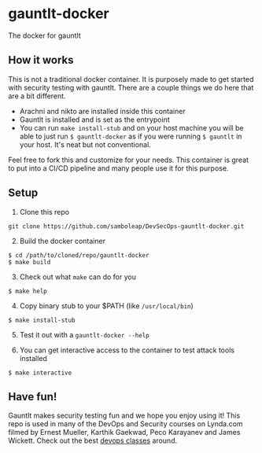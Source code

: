 # gauntlt-docker
The docker for gauntlt

## How it works
This is not a traditional docker container. It is purposely made to get started with security testing with gauntlt. There are a couple things we do here that are a bit different.

- Arachni and nikto are installed inside this container
- Gauntlt is installed and is set as the entrypoint
- You can run `make install-stub` and on your host machine you will be able to just run `$ gauntlt-docker` as if you were running `$ gauntlt` in your host. It's neat but not conventional.

Feel free to fork this and customize for your needs. This container is great to put into a CI/CD pipeline and many people use it for this purpose.

## Setup

1. Clone this repo
  ```
  git clone https://github.com/samboleap/DevSecOps-gauntlt-docker.git
  ```

2. Build the docker container

  ```
  $ cd /path/to/cloned/repo/gauntlt-docker
  $ make build
  ```

3. Check out what `make` can do for you
  ```
  $ make help
  ```

4. Copy binary stub to your $PATH (like `/usr/local/bin`)
  ```
  $ make install-stub
  ```

5. Test it out with a `gauntlt-docker --help`

6. You can get interactive access to the container to test attack tools installed
  ```
  $ make interactive
  ```

## Have fun!
Gauntlt makes security testing fun and we hope you enjoy using it! This repo is used in many of the DevOps and Security courses on Lynda.com filmed by Ernest Mueller, Karthik Gaekwad, Peco Karayanev and James Wickett. Check out the best [devops classes](https://www.lynda.com/SharedPlaylist/ccf29d5fa587472c95573529a0a94363) around.
